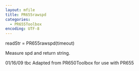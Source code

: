 ```yaml
---
layout: mfile
title: PR655rawspd
categories:
  - PR655Toolbox
encoding: UTF-8
---
```


readStr = PR655rawspd(timeout)

Measure spd and return string.

01/16/09    tbc   Adapted from PR650Toolbox for use with PR655
